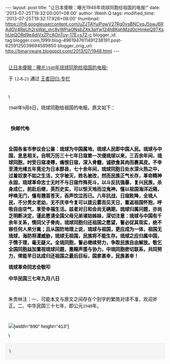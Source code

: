 --- layout: post title: "让日本傻眼：曝光1948年琉球同胞给祖国的电报!"
date: '2013-07-25T19:32:00.001+08:00' author: Wenh Q tags:
modified\_time: '2013-07-25T19:32:17.926+08:00' thumbnail:
https://lh6.googleusercontent.com/uZJTAYuiPqwV27Rg0vsBNCvqJ5swJ6RAdGV4ReUh2rsWa\_mc8vWPiaONsbZXk3aYw124h8KqhMzd0cHinkeQ9TKshUeQORd9e4djVxZPcAOnTuy-17E=s72-c
blogger\_id:
tag:blogger.com,1999:blog-4961947611491238191.post-6259125039694589850
blogger\_orig\_url: http://binaryware.blogspot.com/2013/07/1948.html ---
<div
style="color: black; direction: ltr; font-family: &quot;Arial&quot;; font-size: 11pt; margin-bottom: 0; margin-left: 7.5pt; margin-right: 7.5pt; margin-top: 0; padding: 0;">

<span
style="color: #0000ee; font-family: &quot;Verdana&quot;; text-decoration: underline;">[\
让日本傻眼：曝光1948年琉球同胞给祖国的电报!](http://blog.china.com/u/060604/863/201208/10061745.html)</span>

</div>

<div
style="color: black; direction: ltr; font-family: &quot;Arial&quot;; font-size: 11pt; margin-bottom: 0; margin-left: 7.5pt; margin-right: 7.5pt; margin-top: 0; padding-bottom: 8pt; padding-left: 0; padding-right: 0; padding-top: 0;">

<span style="font-family: &quot;Verdana&quot;;">于 12-8-21 通过
</span><span
style="color: #0000ee; font-family: &quot;Verdana&quot;; text-decoration: underline;">[王者回归-专栏](http://blog.china.com/u/060604/863/)</span>

</div>

<div
style="color: black; direction: ltr; font-family: &quot;Arial&quot;; font-size: 11pt; height: 11pt; margin-bottom: 0; margin-left: 7.5pt; margin-right: 7.5pt; margin-top: 0; padding: 0;">

\

</div>

<div
style="color: black; direction: ltr; font-family: &quot;Arial&quot;; font-size: 11pt; margin-bottom: 0; margin-left: 7.5pt; margin-right: 7.5pt; margin-top: 0; padding: 0;">

<span
style="font-family: &quot;Verdana&quot;;">1948年9月8日，琉球同胞给祖国的电报。原文如下：</span>

</div>

<div
style="color: black; direction: ltr; font-family: &quot;Arial&quot;; font-size: 11pt; height: 11pt; margin-bottom: 0; margin-left: 7.5pt; margin-right: 7.5pt; margin-top: 0; padding: 0;">

<span style="font-family: &quot;Verdana&quot;;"></span>

</div>

<div
style="color: black; direction: ltr; font-family: &quot;Arial&quot;; font-size: 11pt; margin-bottom: 0; margin-left: 7.5pt; margin-right: 7.5pt; margin-top: 0; padding: 0;">

<span style="font-family: &quot;Verdana&quot;; font-weight: bold;"> 
快邮代电</span>

</div>

<div
style="color: black; direction: ltr; font-family: &quot;Arial&quot;; font-size: 11pt; height: 11pt; margin-bottom: 0; margin-left: 7.5pt; margin-right: 7.5pt; margin-top: 0; padding: 0;">

<span
style="font-family: &quot;Verdana&quot;; font-weight: bold;"></span>

</div>

<div
style="color: black; direction: ltr; font-family: &quot;Arial&quot;; font-size: 11pt; margin-bottom: 0; margin-left: 7.5pt; margin-right: 7.5pt; margin-top: 0; padding: 0;">

<span
style="font-family: &quot;Verdana&quot;; font-weight: bold;">全国各省市参议会公鉴：琉球为中国属地，琉球人民即中国人民。琉球与中国，息息相关。自明万历三十七年日寇第一次侵琉球以来，三百余年间，琉球同胞，时受日寇凌辱，痛恨日寇，深入骨髓，诚欲食其肉而裹其皮。不幸至清光绪五年竟沦为日本郡县，七十余年间，琉球同胞日处水深火热之中，过着奴隶不如之生活，文字被灭，姓名被改，然而民族正气长存，革命精神永固，琉球革命志士无时不与日寇作殊死斗，以斗反抗强暴，复兴民族，杀身成仁，前赴后继，英烈史实，可以惊天地而泣鬼神。慬以祖国海洋近隔，呼唤无门，慬有翘首苍天，吞声饮泣而已。八年抗战，日寇败降，全琉人民，不分男女老幼，无不庆幸今复可以拨云雾而见天日，重返祖国怀抱，呼吸自由空气，享受幸福生活。兹者对日和会尚无确期，琉球归属问题，亦尚乏明断决定，谨此愿请全国父母兄弟诸姑姊妹，深切注意：琉球与中国有千余年关系，情同父子骨肉，琉球同胞归还祖国之愿望，誓必促其现实，绝不容任何人来分离；且从国防地理上说，琉球与祖国，更应成为一体，祖国无琉球，海防将遭威胁，琉球无祖国，民族将不能生存。琉球之应归属中国，于情于理，毫无疑义。全琉同胞，誓必继续努力，争取民族自由解放。敬乞全国同胞益加重视琉球问题，惠赐声援与协力，中琉同胞密切联系，共同努力，俾能早日达成归还祖国之最后目标，国家甚幸，民族甚幸！</span>

</div>

<div
style="color: black; direction: ltr; font-family: &quot;Arial&quot;; font-size: 11pt; margin-bottom: 0; margin-left: 7.5pt; margin-right: 7.5pt; margin-top: 0; padding: 0;">

<span
style="font-family: &quot;Verdana&quot;; font-weight: bold;">琉球革命同志会敬叩</span>

</div>

<div
style="color: black; direction: ltr; font-family: &quot;Arial&quot;; font-size: 11pt; margin-bottom: 0; margin-left: 7.5pt; margin-right: 7.5pt; margin-top: 0; padding: 0;">

<span
style="font-family: &quot;Verdana&quot;; font-weight: bold;">中华民国三七年九月八日</span>

</div>

<div
style="color: black; direction: ltr; font-family: &quot;Arial&quot;; font-size: 11pt; height: 11pt; margin-bottom: 0; margin-left: 7.5pt; margin-right: 7.5pt; margin-top: 0; padding: 0;">

<span
style="font-family: &quot;Verdana&quot;; font-weight: bold;"></span>

</div>

<div
style="color: black; direction: ltr; font-family: &quot;Arial&quot;; font-size: 11pt; margin-bottom: 0; margin-left: 7.5pt; margin-right: 7.5pt; margin-top: 0; padding: 0;">

<span
style="font-family: &quot;Verdana&quot;;">朱贵林注：一、可能本文与原文之间存在个别字的繁简对译不准，欢迎斧正。二、中华民国三十七年，即公元1948年。</span>

</div>

<div
style="color: black; direction: ltr; font-family: &quot;Arial&quot;; font-size: 11pt; height: 11pt; margin-bottom: 0; margin-left: 7.5pt; margin-right: 7.5pt; margin-top: 0; padding: 0;">

<span style="font-family: &quot;Verdana&quot;;"></span>

</div>

<div
style="color: black; direction: ltr; font-family: &quot;Arial&quot;; font-size: 11pt; margin-bottom: 0; margin-left: 7.5pt; margin-right: 7.5pt; margin-top: 0; padding: 0;">

![](https://lh6.googleusercontent.com/uZJTAYuiPqwV27Rg0vsBNCvqJ5swJ6RAdGV4ReUh2rsWa_mc8vWPiaONsbZXk3aYw124h8KqhMzd0cHinkeQ9TKshUeQORd9e4djVxZPcAOnTuy-17E){width="690"
height="413"}

</div>

<div
style="color: black; direction: ltr; font-family: &quot;Arial&quot;; font-size: 11pt; margin-bottom: 0; margin-left: 7.5pt; margin-right: 7.5pt; margin-top: 0; padding: 0;">

\

</div>

<div itemscope="" itemtype="http://schema.org/EmailMessage"
style="border: 1px solid #f0f0f0; color: black; font-family: Arial, sans-serif; max-width: 650px;">

<div style="background-color: whitesmoke; padding: 2px 12px;">

\

</div>

</div>
